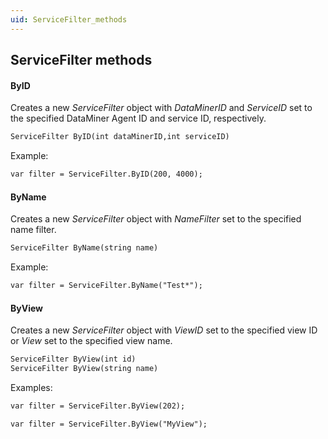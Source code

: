 ```yaml
---
uid: ServiceFilter_methods
---
```


## ServiceFilter methods

#### ByID

Creates a new *ServiceFilter* object with *DataMinerID* and *ServiceID* set to the specified DataMiner Agent ID and service ID, respectively.

```txt
ServiceFilter ByID(int dataMinerID,int serviceID)
```

Example:

```txt
var filter = ServiceFilter.ByID(200, 4000);
```

#### ByName

Creates a new *ServiceFilter* object with *NameFilter* set to the specified name filter.

```txt
ServiceFilter ByName(string name)
```

Example:

```txt
var filter = ServiceFilter.ByName("Test*");
```

#### ByView

Creates a new *ServiceFilter* object with *ViewID* set to the specified view ID or *View* set to the specified view name.

```txt
ServiceFilter ByView(int id)
ServiceFilter ByView(string name)
```

Examples:

```txt
var filter = ServiceFilter.ByView(202);
```

```txt
var filter = ServiceFilter.ByView("MyView");
```
